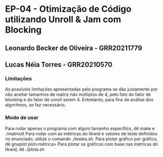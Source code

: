 # EP-04 - Otimização de Código utilizando Unroll & Jam com Blocking
## Leonardo Becker de Oliveira - GRR20211779
## Lucas Néia Torres - GRR20210570

### Limitações
As possíveis limitações apresentadas pelo programa se dão justamente por não aceitar tamanhos de matriz não múltiplos de 4, pelo fato do fator de blocking e do fator de unroll serem 4. Entretanto, para fins de análise dos algoritmos, se faz necessário.

### Modo de usar
Para rodar apenas o programa com algum tamanho específico, dê make e ./matmult <ordem>
Para rodar com as métricas do likwid e valores de teste definidos no enunciado, utilize o comando ./testes.sh.
Para plotar gráfico por gráfico, dê gnuplot plot<métrica>
Para plotar os gráficos com base nas métricas do likwid, dê ./plota.sh